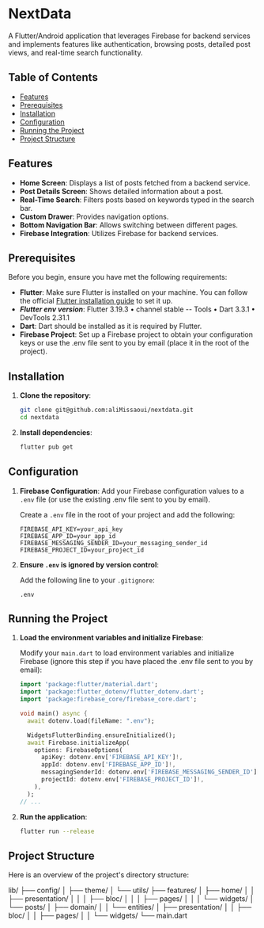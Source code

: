 # NextData

A Flutter/Android application that leverages Firebase for backend services and implements features like authentication, browsing posts, detailed post views, and real-time search functionality.

## Table of Contents

- [Features](#features)
- [Prerequisites](#prerequisites)
- [Installation](#installation)
- [Configuration](#configuration)
- [Running the Project](#running-the-project)
- [Project Structure](#project-structure)

## Features

- **Home Screen**: Displays a list of posts fetched from a backend service.
- **Post Details Screen**: Shows detailed information about a post.
- **Real-Time Search**: Filters posts based on keywords typed in the search bar.
- **Custom Drawer**: Provides navigation options.
- **Bottom Navigation Bar**: Allows switching between different pages.
- **Firebase Integration**: Utilizes Firebase for backend services.

## Prerequisites

Before you begin, ensure you have met the following requirements:

- **Flutter**: Make sure Flutter is installed on your machine. You can follow the official [Flutter installation guide](https://flutter.dev/docs/get-started/install) to set it up.
- ***Flutter env version***:
Flutter 3.19.3 • channel stable
-- Tools • Dart 3.3.1 • DevTools 2.31.1
- **Dart**: Dart should be installed as it is required by Flutter.
- **Firebase Project**: Set up a Firebase project to obtain your configuration keys or use the .env file sent to you by email (place it in the root of the project).

## Installation

1. **Clone the repository**:

    ```bash
    git clone git@github.com:aliMissaoui/nextdata.git
    cd nextdata
    ```

2. **Install dependencies**:

    ```bash
    flutter pub get
    ```

## Configuration

1. **Firebase Configuration**: Add your Firebase configuration values to a `.env` file (or use the existing .env file sent to you by email).

    Create a `.env` file in the root of your project and add the following:

    ```env
    FIREBASE_API_KEY=your_api_key
    FIREBASE_APP_ID=your_app_id
    FIREBASE_MESSAGING_SENDER_ID=your_messaging_sender_id
    FIREBASE_PROJECT_ID=your_project_id
    ```

2. **Ensure `.env` is ignored by version control**:

    Add the following line to your `.gitignore`:

    ```plaintext
    .env
    ```

## Running the Project

1. **Load the environment variables and initialize Firebase**:

    Modify your `main.dart` to load environment variables and initialize Firebase (ignore this step if you have placed the .env file sent to you by email):

    ```dart
    import 'package:flutter/material.dart';
    import 'package:flutter_dotenv/flutter_dotenv.dart';
    import 'package:firebase_core/firebase_core.dart';

    void main() async {
      await dotenv.load(fileName: ".env");

      WidgetsFlutterBinding.ensureInitialized();
      await Firebase.initializeApp(
        options: FirebaseOptions(
          apiKey: dotenv.env['FIREBASE_API_KEY']!,
          appId: dotenv.env['FIREBASE_APP_ID']!,
          messagingSenderId: dotenv.env['FIREBASE_MESSAGING_SENDER_ID']!,
          projectId: dotenv.env['FIREBASE_PROJECT_ID']!,
        ),
      );
    // ...
    ```

2. **Run the application**:

    ```bash
    flutter run --release
    ```

## Project Structure

Here is an overview of the project's directory structure:

lib/
├── config/
│ ├── theme/
│ └── utils/
├── features/
│ ├── home/
│ │ ├── presentation/
│ │ │ ├── bloc/
│ │ │ ├── pages/
│ │ │ └── widgets/
│ └── posts/
│ ├── domain/
│ │ └── entities/
│ ├── presentation/
│ │ ├── bloc/
│ │ ├── pages/
│ │ └── widgets/
└── main.dart

